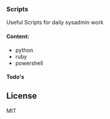 ### Scripts

Useful Scripts for daily sysadmin work

#### Content:

* python
* ruby
* powershell

#### Todo's


License
----
MIT

